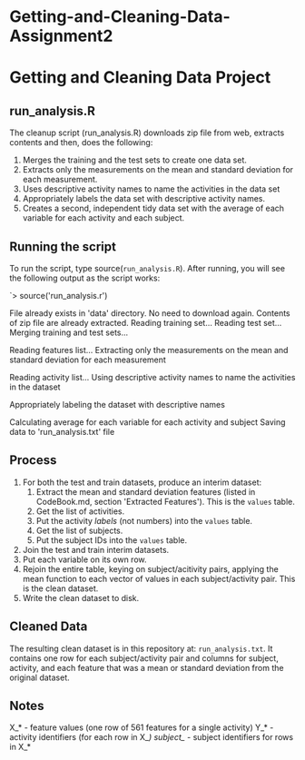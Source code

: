 # Getting-and-Cleaning-Data-Assignment2 
# Getting and Cleaning Data Project

## run_analysis.R

The cleanup script (run_analysis.R) downloads zip file from web, extracts contents and then, does the following:

1. Merges the training and the test sets to create one data set.
2. Extracts only the measurements on the mean and standard deviation for each measurement. 
3. Uses descriptive activity names to name the activities in the data set
4. Appropriately labels the data set with descriptive activity names. 
5. Creates a second, independent tidy data set with the average of each variable for each activity and each subject. 

## Running the script

To run the script, type source(`run_analysis.R`). After running, you will see the following output as the script works:

`> source('run_analysis.r')

File already exists in 'data' directory. No need to download again.
Contents of zip file are already extracted.
Reading training set...
Reading test set...
Merging training and test sets...

Reading features list...
Extracting only the measurements on the mean and standard deviation for each measurement

Reading activity list...
Using descriptive activity names to name the activities in the dataset

 Appropriately labeling the dataset with descriptive names

Calculating average for each variable for each activity and subject
Saving data to 'run_analysis.txt' file
> 

## Process

1. For both the test and train datasets, produce an interim dataset:
    1. Extract the mean and standard deviation features (listed in CodeBook.md, section 'Extracted Features'). This is the `values` table.
    2. Get the list of activities.
    3. Put the activity *labels* (not numbers) into the `values` table.
    4. Get the list of subjects.
    5. Put the subject IDs into the `values` table.
2. Join the test and train interim datasets.
3. Put each variable on its own row.
4. Rejoin the entire table, keying on subject/acitivity pairs, applying the mean function to each vector of values in each subject/activity pair. This is the clean dataset.
5. Write the clean dataset to disk.

## Cleaned Data

The resulting clean dataset is in this repository at: `run_analysis.txt`. It contains one row for each subject/activity pair and columns for subject, activity, and each feature that was a mean or standard deviation from the original dataset.

## Notes

X_* - feature values (one row of 561 features for a single activity)
Y_* - activity identifiers (for each row in X_*)
subject_* - subject identifiers for rows in X_*